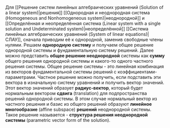 Для [[Решение систем линейных алгебраических уравнений (Solution of a linear system)|решения]] [[Однородная и неоднородная система (Homogeneous and Nonhomogeneous system)|неоднородной]] и [[Определённая и неопределённая система (Linear system with a single solution and Undeterminated system)|неопределённой]] [[Система линейных алгебраических уравнений (System of linear equations)|СЛАУ]], сначала приводим её к однородной, заменив свободные члены нулями. Решаем **однородную систему** и получаем общее решение однородной системы и фундаментальную систему решений. Далее можно представить **общее решение неоднородной** системы как **сумму** общего решения однородной системы и какого-то одного частного решения системы. Общее решение системы - это линейная комбинация из векторов фундаментальной системы решений с коэффициентами-параметрами. Частное решение можно получить, если подставить эти вектора в изначальную систему уравнений и получить вектор значений. Этот вектор значений образует **радиус-вектор**, который будет нормальным вектором **сдвига** (translation) для подпространства решений однородной системы. В этом случае нормальный вектор из частного решения и базис из общего решений образуют **линейное многообразие** (affine subspace) **решений** неоднородной системы. Такое решение называется - **структура решения неоднородной системы** (parametric vector form of the solution).